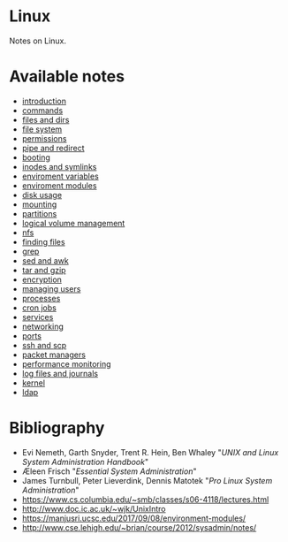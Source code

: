 # Linux
Notes on Linux.

<h1>Available notes</h1>

* <a href="https://github.com/djeada/Linux/blob/main/notes/introduction.md">introduction</a>
* <a href="https://github.com/djeada/Linux/blob/main/notes/commands.md">commands</a>
* <a href="https://github.com/djeada/Linux/blob/main/notes/files_and_dirs.md">files and dirs</a>
* <a href="https://github.com/djeada/Linux/blob/main/notes/file_system.md">file system</a>
* <a href="https://github.com/djeada/Linux/blob/main/notes/permissions.md">permissions</a>
* <a href="https://github.com/djeada/Linux/blob/main/notes/pipe_and_redirect.md">pipe and redirect</a>
* <a href="https://github.com/djeada/Linux/blob/main/notes/booting.md">booting</a>
* <a href="https://github.com/djeada/Linux/blob/main/notes/inodes_and_symlinks.md">inodes and symlinks</a>
* <a href="https://github.com/djeada/Linux/blob/main/notes/enviroment_variable.md">enviroment variables</a>
* <a href="https://github.com/djeada/Linux/blob/main/notes/enviroment_modules.md">enviroment modules</a>
* <a href="https://github.com/djeada/Linux/blob/main/notes/disk_usage.md">disk usage</a>
* <a href="https://github.com/djeada/Linux/blob/main/notes/mounting.md">mounting</a>
* <a href="https://github.com/djeada/Linux/blob/main/notes/partitions.md">partitions</a>
* <a href="https://github.com/djeada/Linux/blob/main/notes/logical_volume_management.md">logical volume management</a>
* <a href="https://github.com/djeada/Linux/blob/main/notes/nfs.md">nfs</a>
* <a href="https://github.com/djeada/Linux/blob/main/notes/finding_files.md">finding files</a>
* <a href="https://github.com/djeada/Linux/blob/main/notes/grep.md">grep</a>
* <a href="https://github.com/djeada/Linux/blob/main/notes/sed_and_awk.md">sed and awk</a>
* <a href="https://github.com/djeada/Linux/blob/main/notes/tar_and_gzip.md">tar and gzip</a>
* <a href="https://github.com/djeada/Linux/blob/main/notes/encryption.md">encryption</a>
* <a href="https://github.com/djeada/Linux/blob/main/notes/managing_users.md">managing users</a>
* <a href="https://github.com/djeada/Linux/blob/main/notes/processes.md">processes</a>
* <a href="https://github.com/djeada/Linux/blob/main/notes/cron_jobs.md">cron jobs</a>
* <a href="https://github.com/djeada/Linux/blob/main/notes/services.md">services</a>
* <a href="https://github.com/djeada/Linux/blob/main/notes/networking.md">networking</a>
* <a href="https://github.com/djeada/Linux/blob/main/notes/ports.md">ports</a>
* <a href="https://github.com/djeada/Linux/blob/main/notes/ssh_and_scp.md">ssh and scp</a>
* <a href="https://github.com/djeada/Linux/blob/main/notes/packet_managers.md">packet managers</a>
* <a href="https://github.com/djeada/Linux/blob/main/notes/performance_monitoring.md">performance monitoring</a>
* <a href="https://github.com/djeada/Linux/blob/main/notes/log_files_and_journals.md">log files and journals</a>
* <a href="https://github.com/djeada/Linux/blob/main/notes/kernel.md">kernel</a>
* <a href="https://github.com/djeada/Linux/blob/main/notes/ldap.md">ldap</a>


<h1>Bibliography</h1>

* Evi Nemeth, Garth Snyder, Trent R. Hein, Ben Whaley "<i>UNIX and Linux System Administration Handbook</i>"
* Æleen Frisch "<i>Essential System Administration</i>"
* James Turnbull, Peter Lieverdink, Dennis Matotek "<i>Pro Linux System Administration</i>"
* https://www.cs.columbia.edu/~smb/classes/s06-4118/lectures.html
* http://www.doc.ic.ac.uk/~wjk/UnixIntro
* https://manjusri.ucsc.edu/2017/09/08/environment-modules/
* http://www.cse.lehigh.edu/~brian/course/2012/sysadmin/notes/
